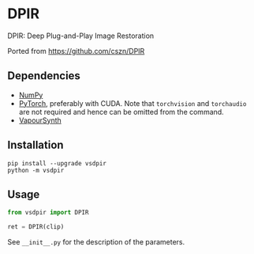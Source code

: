 # DPIR
DPIR: Deep Plug-and-Play Image Restoration

Ported from https://github.com/cszn/DPIR


## Dependencies
- [NumPy](https://numpy.org/install)
- [PyTorch](https://pytorch.org/get-started), preferably with CUDA. Note that `torchvision` and `torchaudio` are not required and hence can be omitted from the command.
- [VapourSynth](http://www.vapoursynth.com/)


## Installation
```
pip install --upgrade vsdpir
python -m vsdpir
```


## Usage
```python
from vsdpir import DPIR

ret = DPIR(clip)
```

See `__init__.py` for the description of the parameters.
